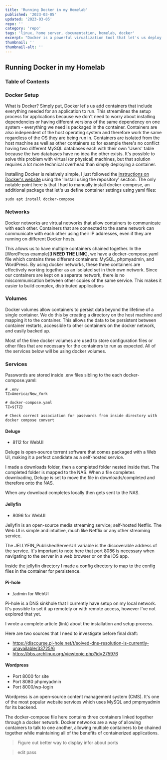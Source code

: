 ```yaml
---
title: 'Running Docker in my Homelab'
published: '2023-03-05'
updated: '2023-03-05'
repo: ''
category: 'repo'
tags: 'linux, home server, documentation, homelab, docker'
excerpt: "Docker is a powerful virualization tool that let's us deploy containerized applications. Learn more about how I implement docker in my homelab."
thumbnail: ''
thumbnail-alt: ''
---
```


## Running Docker in my Homelab 

### Table of Contents

### Docker Setup

What is Docker? Simply put, Docker let's us add containers that include everything needed for an application to run. This streamlines the setup process for applications because we don't need to worry about installing dependencies or having different versions of the same dependency on one system - everything we need is packaged in the container. Containers are also independent of the host operating system and therefore work the same regardless of the OS they are being run in. Containers are isolated from the host machine as well as other containers so for example there's no conflict having two different MySQL databases each with their own 'Users' table because the two databases have no idea the other exists. It's possible to solve this problem with virtual (or physical) machines, but that solution requires a lot more technical overhead than simply deploying a container.

Installing Docker is relatively simple, I just followed the [instructions on Docker's website](https://docs.docker.com/engine/install/ubuntu/) using the 'Install using the repository' section. The only notable point here is that I had to manually install docker-compose, an additional package that let's us define container settings using yaml files:

```
sudo apt install docker-compose
```

### Networks

Docker networks are virtual networks that allow containers to communicate with each other. Containers that are connected to the same network can communicate with each other using their IP addresses, even if they are running on different Docker hosts.

This allows us to have multiple containers chained together. In the [WordPress example](**I NEED THE LINK**), we have a docker-compose.yaml file which contains three different containers: MySQL, phpmyadmin, and WordPress. By using docker networks, these three containers are effectively working together as an isolated set in their own network. Since our containers are kept on a separate network, there is no miscommunication between other copies of the same service. This makes it easier to build complex, distributed applications

### Volumes

Docker volumes allow containers to persist data beyond the lifetime of a single container. We do this by creating a directory on the host machine and mapping it to the container. This allows the data to be persistent between container restarts, accessible to other containers on the docker network, and easily backed up. 

Most of the time docker volumes are used to store configuration files or other files that are necessary for the containers to run as expected. All of the services below will be using docker volumes.

### Services

Passwords are stored inside .env files sibling to the each docker-compose.yaml:

```
# .env
TZ=America/New_York

# docker-compose.yaml
TZ=${TZ}

# Check correct association for passwords from inside directory with
docker compose convert
```

#### Deluge

- 8112 for WebUI

Deluge is open-source torrent software that comes packaged with a Web UI, making it a perfect candidate as a self-hosted service. 

I made a downloads folder, then a completed folder nested inside that. The completed folder is mapped to the NAS. When a file completes downloading, Deluge is set to move the file in downloads/completed and therefore onto the NAS.

When any download completes locally then gets sent to the NAS.

#### Jellyfin

- 8096 for WebUI

Jellyfin is an open-source media streaming service; self-hosted Netflix. The Web UI is simple and intuitive, much like Netflix or any other streaming service.

The JELLYFIN_PublishedServerUrl variable is the discoverable address of the service. It's important to note here that port 8086 is necessary when navigating to the server in a web browser or on the iOS app.

Inside the jellyfin directory I made a config directory to map to the config files in the container for persistence.

#### Pi-hole

- /admin for WebUI

Pi-hole is a DNS sinkhole that I currently have setup on my local network. It's possible to set it up remotely or with remote access, however I've not explored that yet.

I wrote a complete article (link) about the installation and setup process.

Here are two sources that I need to investigate before final draft:
 - https://discourse.pi-hole.net/t/solved-dns-resolution-is-currently-unavailable/33725/6
 - https://bbs.archlinux.org/viewtopic.php?id=275976

#### Wordpress

- Port 8000 for site
- Port 8080 phpmyadmin
- Port 8000/wp-login

Wordpress is an open-source content management system (CMS). It's one of the most popular website services which uses MySQL and pmpmyadmin for its backend. 

The docker-compose file here contains three containers linked together through a docker network. Docker networks are a way of allowing containers to talk to one another, allowing multiple containers to be chained together while maintaining all of the benefits of containerized applications. 

> Figure out better way to display infor about ports

> edit pass
